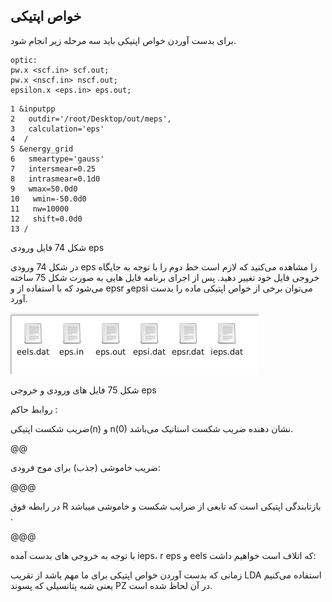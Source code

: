 ## خواص اپتیکی

برای بدست آوردن خواص اپتیکی باید سه مرحله زیر انجام شود.

```
optic:
pw.x <scf.in> scf.out;
pw.x <nscf.in> nscf.out;
epsilon.x <eps.in> eps.out;
```

```
1 &inputpp
2   outdir='/root/Desktop/out/meps',
3   calculation='eps'
4  /
5 &energy_grid
6   smeartype='gauss'
7   intersmear=0.25
8   intrasmear=0.1d0
9   wmax=50.0d0
10   wmin=-50.0d0
11   nw=10000
12   shift=0.0d0
13 /

```

شکل 74 فایل ورودی eps

در شکل 74 ورودی eps را مشاهده می‌کنید که لازم است خط دوم را با توجه به جایگاه خروجی فایل خود تغییر دهید. پس از اجرای برنامه فایل هایی به صورت  شکل 75 ساخته می‌شود که  با استفاده از و   epsr وepsi می‌توان برخی از خواص اپتیکی ماده را بدست آورد.

![](/assets/75.png)

شکل 75 فایل های ورودی و خروجی eps

روابط حاکم :

ضریب شکست اپتیکی\(n\) و n\(0\) نشان دهنده ضریب شکست استاتیک می‌باشد.

@@

ضریب خاموشی \(جذب\) برای موج فرودی:

@@@

در رابطه فوق R بازتابندگی اپتیکی است که تابعی از ضرایب شکست و خاموشی میباشد
.

@@@

با توجه به خروجی های بدست آمده ieps، r eps و eels  که اتلاف است خواهیم داشت:

زمانی که بدست آوردن خواص اپتیکی برای ما مهم یاشد از تقریب LDA استفاده می‌کنیم یعنی شبه پتانسیلی که پسوند PZ  در آن لحاظ شده است.









